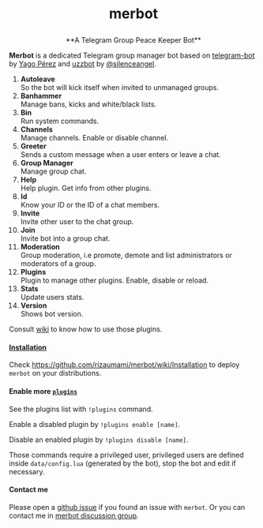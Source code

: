 # <p align="center">merbot

<p align="center">**A Telegram Group Peace Keeper Bot**


**Merbot** is a dedicated Telegram group manager bot based on [telegram-bot](https://github.com/yagop/telegram-bot) by [Yago Pérez](https://telegram.me/yago_perez) and [uzzbot](https://github.com/uziins/uzzbot) by [@silenceangel](https://telegram.me/silenceangel).

1. **Autoleave**  
So the bot will kick itself when invited to unmanaged groups.
2. **Banhammer**  
Manage bans, kicks and white/black lists.
3. **Bin**  
Run system commands.
4. **Channels**  
Manage channels. Enable or disable channel.
5. **Greeter**  
Sends a custom message when a user enters or leave a chat.
6. **Group Manager**  
Manage group chat.
7. **Help**  
Help plugin. Get info from other plugins.
8. **Id**  
Know your ID or the ID of a chat members.
9. **Invite**  
Invite other user to the chat group.
10. **Join**  
Invite bot into a group chat.
11. **Moderation**  
Group moderation, i.e promote, demote and list administrators or moderators of a group.
12. **Plugins**  
Plugin to manage other plugins. Enable, disable or reload.
13. **Stats**  
Update users stats.
14. **Version**  
Shows bot version.

Consult [wiki](https://github.com/rizaumami/merbot/wiki/Plugins) to know how to use those plugins.

#### [Installation](https://github.com/rizaumami/merbot/wiki/Installation)

Check https://github.com/rizaumami/merbot/wiki/Installation to deploy `merbot` on your distributions.

#### Enable more [`plugins`](https://github.com/rizaumami/merbot/tree/master/plugins)

See the plugins list with `!plugins` command.

Enable a disabled plugin by `!plugins enable [name]`.

Disable an enabled plugin by `!plugins disable [name]`.

Those commands require a privileged user, privileged users are defined inside `data/config.lua` (generated by the bot), stop the bot and edit if necessary.

#### Contact me

Please open a [github issue](https://github.com/rizaumami/merbot/issues) if you found an issue with `merbot`.
Or you can contact me in [merbot discussion group](https://telegram.me/joinchat/AfB26wGZCncqP8GjKOhrcw).
